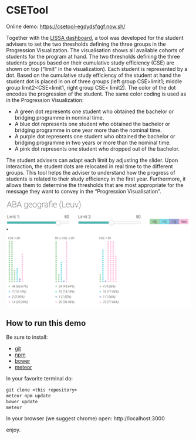 # CSETool

Online demo: https://csetool-egdydsfqgf.now.sh/

Together with the [LISSA dashboard](https://github.com/ABLE-KU-Leuven/stbd), a tool was developed for the student advisers to set the two thresholds defining the three groups in the Progression Visualization. The visualisation shows all available cohorts of students for the program at hand. The two thresholds defining the three students groups based on their cumulative study efficiency (CSE) are shown on top (“limit” in the visualization). Each student is represented by a dot. Based on the cumulative study efficiency of the student at hand the student dot is placed in on of three groups (left group CSE>limit1; middle group limit2<CSE<limit1, right group CSE< limit2). The color of the dot encodes the progression of the student. The same color coding is used as in the Progression Visualization:

- A green dot represents one student who obtained the bachelor or bridging programme in nominal time.
- A blue dot represents one student who obtained the bachelor or bridging programme in one year more than the nominal time.
- A purple dot represents one student who obtained the bachelor or bridging programme in two years or more than the nominal time.
- A pink dot represents one student who dropped out of the bachelor.

The student advisers can adapt each limit by adjusting the slider. Upon interaction, the student dots are relocated in real time to the different groups. This tool helps the adviser to understand how the progress of students is related to their study efficiency in the first year. Furthermore, it allows them to determine the thresholds that are most appropriate for the message they want to convey in the “Progression Visualisation”.

<img src="a.png"/>

## How to run this demo

Be sure to install:
- [git](https://www.linode.com/docs/development/version-control/how-to-install-git-on-linux-mac-and-windows/)
- [npm](https://www.npmjs.com/get-npm)
- [bower](https://bower.io/)
- [meteor](https://www.meteor.com/install)

In your favorite terminal do:
```
git clone <this repository>
meteor npm update
bower update
meteor
```

In your browser (we suggest chrome) open: http://localhost:3000

enjoy.
